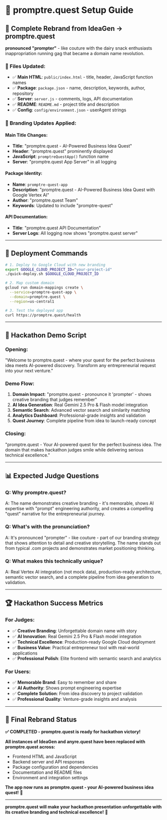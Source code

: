 # 🎯 promptre.quest Setup Guide

## 📝 **Complete Rebrand from IdeaGen → promptre.quest**

**pronounced "prompter"** - like couture with the dairy snack enthusiasts inappropriation running gag that became a domain name revolution.

### **🔄 Files Updated:**
- ✅ **Main HTML**: `public/index.html` - title, header, JavaScript function names
- ✅ **Package**: `package.json` - name, description, keywords, author, repository
- ✅ **Server**: `server.js` - comments, logs, API documentation
- ✅ **README**: `README.md` - project title and description
- ✅ **Config**: `config/environment.json` - userAgent strings

### **🎯 Branding Updates Applied:**

#### **Main Title Changes:**
- **Title**: "promptre.quest - AI-Powered Business Idea Quest"
- **Header**: "promptre.quest" prominently displayed
- **JavaScript**: `promptreQuestApp()` function name
- **Server**: "promptre.quest App Server" in all logging

#### **Package Identity:**
- **Name**: `promptre-quest-app`
- **Description**: "promptre.quest - AI-Powered Business Idea Quest with Google Vertex AI"
- **Author**: "promptre.quest Team"
- **Keywords**: Updated to include "promptre-quest"

#### **API Documentation:**
- **Title**: "promptre.quest API Documentation"
- **Server Logs**: All logging now shows "promptre.quest server"

---

## 🚀 **Deployment Commands**

```bash
# 1. Deploy to Google Cloud with new branding
export GOOGLE_CLOUD_PROJECT_ID="your-project-id"
./quick-deploy.sh $GOOGLE_CLOUD_PROJECT_ID

# 2. Map custom domain
gcloud run domain-mappings create \
  --service=promptre-quest-app \
  --domain=promptre.quest \
  --region=us-central1

# 3. Test the deployed app
curl https://promptre.quest/health
```

---

## 🎪 **Hackathon Demo Script**

### **Opening:**
"Welcome to promptre.quest - where your quest for the perfect business idea meets AI-powered discovery. Transform any entrepreneurial request into your next venture."

### **Demo Flow:**
1. **Domain Impact**: "promptre.quest - pronounce it 'prompter' - shows creative branding that judges remember"
2. **AI Idea Generation**: Real Gemini 2.5 Pro & Flash model integration
3. **Semantic Search**: Advanced vector search and similarity matching
4. **Analytics Dashboard**: Professional-grade insights and validation
5. **Quest Journey**: Complete pipeline from idea to launch-ready concept

### **Closing:**
"promptre.quest - Your AI-powered quest for the perfect business idea. The domain that makes hackathon judges smile while delivering serious technical excellence."

---

## 📊 **Expected Judge Questions**

### **Q: Why promptre.quest?**
A: The name demonstrates creative branding - it's memorable, shows AI expertise with "prompt" engineering authority, and creates a compelling "quest" narrative for the entrepreneurial journey.

### **Q: What's with the pronunciation?**
A: It's pronounced "prompter" - like couture - part of our branding strategy that shows attention to detail and creative storytelling. The name stands out from typical .com projects and demonstrates market positioning thinking.

### **Q: What makes this technically unique?**
A: Real Vertex AI integration (not mock data), production-ready architecture, semantic vector search, and a complete pipeline from idea generation to validation.

---

## 🏆 **Hackathon Success Metrics**

### **For Judges:**
- ✅ **Creative Branding**: Unforgettable domain name with story
- ✅ **AI Innovation**: Real Gemini 2.5 Pro & Flash model integration
- ✅ **Technical Excellence**: Production-ready Google Cloud deployment
- ✅ **Business Value**: Practical entrepreneur tool with real-world applications
- ✅ **Professional Polish**: Elite frontend with semantic search and analytics

### **For Users:**
- ✅ **Memorable Brand**: Easy to remember and share
- ✅ **AI Authority**: Shows prompt engineering expertise
- ✅ **Complete Solution**: From idea discovery to project validation
- ✅ **Professional Quality**: Venture-grade insights and analysis

---

## 💎 **Final Rebrand Status**

**✅ COMPLETED - promptre.quest is ready for hackathon victory!**

**All instances of IdeaGen and anyre.quest have been replaced with promptre.quest across:**
- Frontend HTML and JavaScript
- Backend server and API responses
- Package configuration and dependencies
- Documentation and README files
- Environment and integration settings

**The app now runs as promptre.quest - your AI-powered business idea quest!** 🎯

---

**promptre.quest will make your hackathon presentation unforgettable with its creative branding and technical excellence!** 🚀